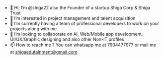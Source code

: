 - 👋 Hi, I’m @shiga22 also the Founder of a startup Shiga Corp & Shiga Trust
- 👀 I’m interested in project management and talent acquisition
- 🌱 I’m currently having a team of professional developers to work on your projects along with me.
- 💞️ I’m looking to collaborate on AI, Web/Mobile app development, UI/UX/Graphic designing and also other Non-IT profiles
- 📫 How to reach me ? You can whatsapp me at 7904477977 or mail me at shigaedutainment@gmail.com

<!---
shiga22/Shiga is a ✨ special ✨ repository because its `README.md` (this file) appears on your GitHub profile.
You can click the Preview link to take a look at your changes.
--->
